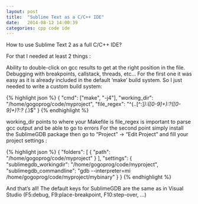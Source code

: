 ```yaml
---
layout: post
title:  "Sublime Text as a C/C++ IDE"
date:   2014-08-12 14:00:39
categories: cpp code ide
---
```


How to use Sublime Text 2 as a full C/C++ IDE?

For that I needed at least 2 things :

Ability to double-click on gcc results to get at the right position in the file.
Debugging with breakpoints, callstack, threads, etc…
For the first one it was easy as it is already included in the default ‘make’ build system. So I just needed to write a custom build system:

{% highlight json %}
{
    "cmd": ["make", "-j4"],
    "working_dir": "/home/gogoprog/code/myproject",
    "file_regex": "^(..[^:]*):([0-9]+):?([0-9]+)?:? (.*)$"
}
{% endhighlight %}

working_dir points to where your Makefile is
file_regex is important to parse gcc output and be able to go to errors
For the second point simply install the SublimeGDB package then go to “Project” -> “Edit Project” and fill your project settings :


{% highlight json %}
{
    "folders":
    [
        {
            "path": "/home/gogoprog/code/myproject"
        }
    ],
    "settings":
    {
        "sublimegdb_workingdir": "/home/gogoprog/code/myproject",
        "sublimegdb_commandline": "gdb --interpreter=mi /home/gogoprog/code/myproject/mybinary"
    }
}
{% endhighlight %}

And that’s all! The default keys for SublimeGDB are the same as in Visual Studio (F5:debug, F9:place-breakpoint, F10:step-over, …)